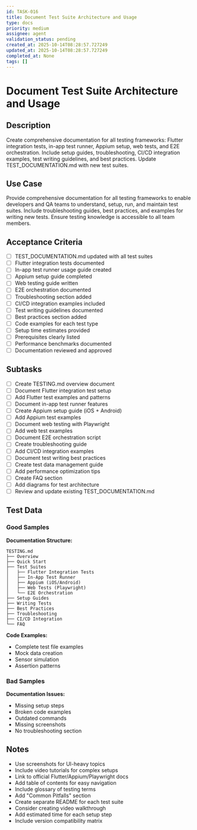 ```yaml
---
id: TASK-016
title: Document Test Suite Architecture and Usage
type: docs
priority: medium
assignee: agent
validation_status: pending
created_at: 2025-10-14T08:28:57.727249
updated_at: 2025-10-14T08:28:57.727249
completed_at: None
tags: []
---
```


# Document Test Suite Architecture and Usage

## Description

Create comprehensive documentation for all testing frameworks: Flutter integration tests, in-app test runner, Appium setup, web tests, and E2E orchestration. Include setup guides, troubleshooting, CI/CD integration examples, test writing guidelines, and best practices. Update TEST_DOCUMENTATION.md with new test suites.

## Use Case

Provide comprehensive documentation for all testing frameworks to enable developers and QA teams to understand, setup, run, and maintain test suites. Include troubleshooting guides, best practices, and examples for writing new tests. Ensure testing knowledge is accessible to all team members.

## Acceptance Criteria

- [ ] TEST_DOCUMENTATION.md updated with all test suites
- [ ] Flutter integration tests documented
- [ ] In-app test runner usage guide created
- [ ] Appium setup guide completed
- [ ] Web testing guide written
- [ ] E2E orchestration documented
- [ ] Troubleshooting section added
- [ ] CI/CD integration examples included
- [ ] Test writing guidelines documented
- [ ] Best practices section added
- [ ] Code examples for each test type
- [ ] Setup time estimates provided
- [ ] Prerequisites clearly listed
- [ ] Performance benchmarks documented
- [ ] Documentation reviewed and approved

## Subtasks

- [ ] Create TESTING.md overview document
- [ ] Document Flutter integration test setup
- [ ] Add Flutter test examples and patterns
- [ ] Document in-app test runner features
- [ ] Create Appium setup guide (iOS + Android)
- [ ] Add Appium test examples
- [ ] Document web testing with Playwright
- [ ] Add web test examples
- [ ] Document E2E orchestration script
- [ ] Create troubleshooting guide
- [ ] Add CI/CD integration examples
- [ ] Document test writing best practices
- [ ] Create test data management guide
- [ ] Add performance optimization tips
- [ ] Create FAQ section
- [ ] Add diagrams for test architecture
- [ ] Review and update existing TEST_DOCUMENTATION.md

## Test Data

### Good Samples

**Documentation Structure:**
```
TESTING.md
├── Overview
├── Quick Start
├── Test Suites
│   ├── Flutter Integration Tests
│   ├── In-App Test Runner
│   ├── Appium (iOS/Android)
│   ├── Web Tests (Playwright)
│   └── E2E Orchestration
├── Setup Guides
├── Writing Tests
├── Best Practices
├── Troubleshooting
├── CI/CD Integration
└── FAQ
```

**Code Examples:**
- Complete test file examples
- Mock data creation
- Sensor simulation
- Assertion patterns

### Bad Samples

**Documentation Issues:**
- Missing setup steps
- Broken code examples
- Outdated commands
- Missing screenshots
- No troubleshooting section

## Notes

- Use screenshots for UI-heavy topics
- Include video tutorials for complex setups
- Link to official Flutter/Appium/Playwright docs
- Add table of contents for easy navigation
- Include glossary of testing terms
- Add "Common Pitfalls" section
- Create separate README for each test suite
- Consider creating video walkthrough
- Add estimated time for each setup step
- Include version compatibility matrix
